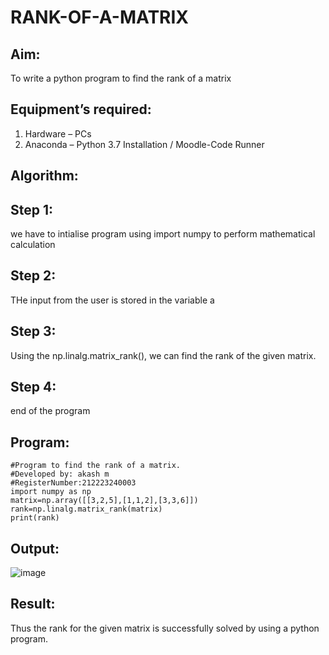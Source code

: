 # RANK-OF-A-MATRIX
## Aim:
To write a python program to find the rank of a matrix
## Equipment’s required:
1. 	Hardware – PCs
2. 	Anaconda – Python 3.7 Installation / Moodle-Code Runner
## Algorithm:
## Step 1:
we have to intialise program using import numpy to perform mathematical calculation

## Step 2:
THe input from the user is stored in the variable a

## Step 3:
Using the np.linalg.matrix_rank(), we can find the rank of the given matrix.

## Step 4:
end of the program
## Program:
```
#Program to find the rank of a matrix.
#Developed by: akash m
#RegisterNumber:212223240003
import numpy as np
matrix=np.array([[3,2,5],[1,1,2],[3,3,6]])
rank=np.linalg.matrix_rank(matrix)
print(rank)
```
## Output:
![image](https://github.com/akashmano/RANK-OF-A-MATRIX/assets/137408306/73654b11-414f-4b48-8c43-300985ea6c55)

## Result:
Thus the rank for the given matrix is successfully solved by  using a python program.

